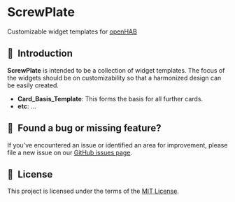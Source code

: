 # ScrewPlate #
Customizable widget templates for [openHAB](https://www.openhab.org/)

## 🚀&nbsp; Introduction
**ScrewPlate** is intended to be a collection of widget templates. The focus of the widgets should be on customizability so that a harmonized design can be easily created.

- **Card_Basis_Template**: This forms the basis for all further cards.
- **etc**: ...

## 🤝&nbsp; Found a bug or missing feature?
If you’ve encountered an issue or identified an area for improvement, please file a new issue on our [GitHub issues page](https://github.com/DrScr3w/ScrewPlate/issues).

## 📜&nbsp; License
This project is licensed under the terms of the [MIT License](LICENSE).
